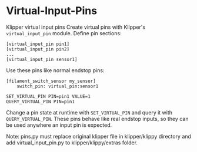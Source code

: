 # Virtual-Input-Pins
Klipper virtual input pins
Create virtual pins with Klipper's `virtual_input_pin` module. Define pin
sections:

```
[virtual_input_pin pin1]
[virtual_input_pin pin2]
...
[virtual_input_pin sensor1]

```

Use these pins like normal endstop pins:

```
[filament_switch_sensor my_sensor]
    switch_pin: virtual_pin:sensor1
```
```
SET_VIRTUAL_PIN PIN=pin1 VALUE=1
QUERY_VIRTUAL_PIN PIN=pin1
```
Change a pin state at runtime with `SET_VIRTUAL_PIN` and query it with
`QUERY_VIRTUAL_PIN`. These pins behave like real endstop inputs, so they
can be used anywhere an input pin is expected.

Note: pins.py must replace original klipper file in klipper/klippy directory and add virtual_input_pin.py to klipper/klippy/extras folder.
